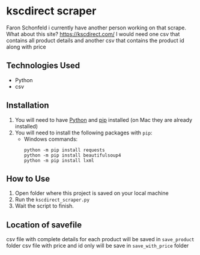 ﻿# kscdirect scraper

Faron Schonfeld 
i currently have another person working on that scrape. What about this site? https://kscdirect.com/ I would need one csv that contains all product details and another csv that contains the product id along with price

## Technologies Used
- Python
- csv

## Installation
1. You will need to have [Python](https://www.python.org/downloads/) and [pip](https://pip.pypa.io/en/stable/installation/) installed (on Mac they are already installed)
2. You will need to install the following packages with `pip`:
    - Windows commands:
      ```
      python -m pip install requests
      python -m pip install beautifulsoup4
      python -m pip install lxml
      ```

## How to Use
1. Open folder where this project is saved on your local machine
2. Run the `kscdirect_scraper.py`
3. Wait the script to finish.

## Location of savefile
  csv file with complete details for each product will be saved in `save_product` folder
  csv file with price and id only will be save in `save_with_price` folder
